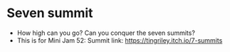 # Seven summit
  * How high can you go? Can you conquer the seven summits?
  * This is for Mini Jam 52: Summit
  link: https://tingriley.itch.io/7-summits
